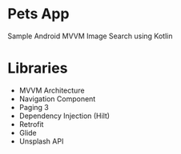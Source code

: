 # Pets App
Sample Android MVVM Image Search using Kotlin

# Libraries
- MVVM Architecture
- Navigation Component
- Paging 3
- Dependency Injection (Hilt)
- Retrofit
- Glide
- Unsplash API
